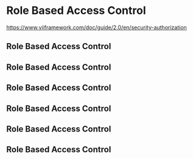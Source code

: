# Role Based Access Control

https://www.yiiframework.com/doc/guide/2.0/en/security-authorization

## Role Based Access Control

## Role Based Access Control
## Role Based Access Control
## Role Based Access Control
## Role Based Access Control
## Role Based Access Control